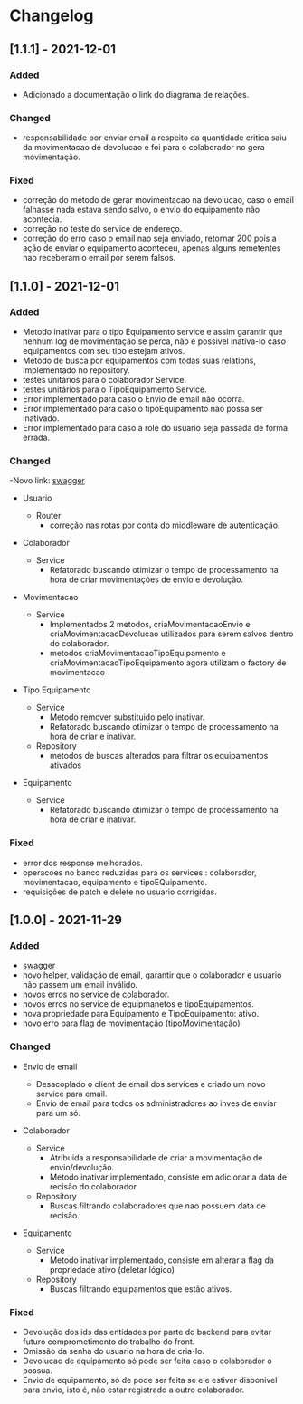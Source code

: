 # Changelog
## [1.1.1] - 2021-12-01

### Added
- Adicionado a documentação o link do diagrama de relações.

### Changed
- responsabilidade por enviar email a respeito da quantidade critica saiu da movimentacao de devolucao e foi para o colaborador no gera movimentação.

### Fixed 
- correção do metodo de gerar movimentacao na devolucao, caso o email falhasse nada estava sendo salvo, o envio do equipamento não acontecia.
- correção no teste do service de endereço.
- correção do erro caso o email nao seja enviado, retornar 200 pois a ação de enviar o equipamento aconteceu, apenas alguns remetentes nao receberam o email por serem falsos.

## [1.1.0] - 2021-12-01

### Added
- Metodo inativar para o tipo Equipamento service e assim garantir que nenhum log de movimentação se perca, não é possivel inativa-lo caso equipamentos com seu tipo estejam ativos.
- Metodo de busca por equipamentos com todas suas relations, implementado no repository.
- testes unitários para o colaborador Service.
- testes unitários para o TipoEquipamento Service.
- Error implementado para caso o Envio de email não ocorra.
- Error implementado para caso o tipoEquipamento não possa ser inativado.
- Error implementado para caso a role do usuario seja passada de forma errada.

### Changed

-Novo link: [swagger](https://app.swaggerhub.com/apis-docs/grupo_undefined/Projeto-Inventario-Raro-Academy/1.1.0)

- Usuario
    - Router
        - correção nas rotas por conta do middleware de autenticação.

- Colaborador    
    - Service
        - Refatorado buscando otimizar o tempo de processamento na hora de criar movimentações de envio e devolução.

- Movimentacao    
    - Service
        - Implementados 2 metodos, criaMovimentacaoEnvio e criaMovimentacaoDevolucao utilizados para serem salvos dentro do colaborador.
        - metodos criaMovimentacaoTipoEquipamento e criaMovimentacaoTipoEquipamento agora utilizam o factory de movimentacao
        
- Tipo Equipamento    
    - Service
        - Metodo remover substituido pelo inativar.
        - Refatorado buscando otimizar o tempo de processamento na hora de criar e inativar.
    - Repository
        - metodos de buscas alterados para filtrar os equipamentos ativados

- Equipamento 
    - Service
        - Refatorado buscando otimizar o tempo de processamento na hora de criar e inativar.
 


### Fixed

- error dos response melhorados.
- operacoes no banco reduzidas para os services : colaborador, movimentacao, equipamento e tipoEQuipamento.
- requisições de patch e delete no usuario corrigidas.

## [1.0.0] - 2021-11-29

### Added
- [swagger](https://app.swaggerhub.com/apis-docs/grupo_undefined/Projeto-Inventario-Raro-Academy/1.0.0)
- novo helper, validação de email, garantir que o colaborador e usuario não passem um email inválido.
- novos erros no service de colaborador.
- novos erros no service de equipmanetos e tipoEquipamentos.
- nova propriedade para Equipamento e TipoEquipamento: ativo.
- novo erro para flag de movimentação (tipoMovimentação)

### Changed
- Envio de email
    - Desacoplado o client de email dos services e criado um novo service para email.
    - Envio de email para todos os administradores ao inves de enviar para um só.

- Colaborador    
    - Service
        - Atribuida a responsabilidade de criar a movimentação de envio/devolução.
        - Metodo inativar implementado, consiste em adicionar a data de recisão do colaborador
    - Repository
        - Buscas filtrando colaboradores que nao possuem data de recisão.

- Equipamento    
    - Service
        - Metodo inativar implementado, consiste em alterar a flag da propriedade ativo (deletar lógico)
    - Repository
        - Buscas filtrando equipamentos que estão ativos.


### Fixed

- Devolução dos ids das entidades por parte do backend para evitar futuro comprometimento do trabalho do front.
- Omissão da senha do usuario na hora de cria-lo.
- Devolucao de equipamento só pode ser feita caso o colaborador o possua.
- Envio de equipamento, só de pode ser feita se ele estiver disponivel para envio, isto é, não estar registrado a outro colaborador.
